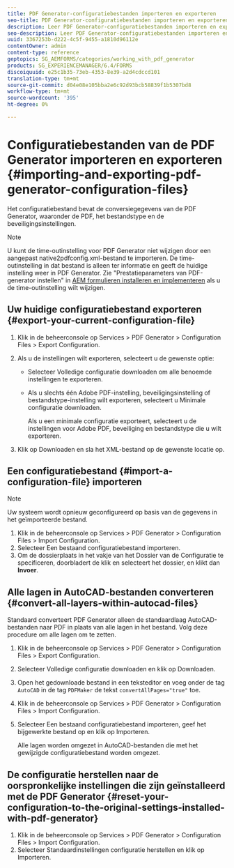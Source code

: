 ```yaml
---
title: PDF Generator-configuratiebestanden importeren en exporteren
seo-title: PDF Generator-configuratiebestanden importeren en exporteren
description: Leer PDF Generator-configuratiebestanden importeren en exporteren.
seo-description: Leer PDF Generator-configuratiebestanden importeren en exporteren.
uuid: 3367253b-d222-4c5f-9455-a1810d96112e
contentOwner: admin
content-type: reference
geptopics: SG_AEMFORMS/categories/working_with_pdf_generator
products: SG_EXPERIENCEMANAGER/6.4/FORMS
discoiquuid: e25c1b35-73eb-4353-8e39-a2d4cdccd101
translation-type: tm+mt
source-git-commit: d04e08e105bba2e6c92d93bcb58839f1b5307bd8
workflow-type: tm+mt
source-wordcount: '395'
ht-degree: 0%

---
```



# Configuratiebestanden van de PDF Generator importeren en exporteren {#importing-and-exporting-pdf-generator-configuration-files}

Het configuratiebestand bevat de conversiegegevens van de PDF Generator, waaronder de PDF, het bestandstype en de beveiligingsinstellingen.

>[!NOTE]
>
>U kunt de time-outinstelling voor PDF Generator niet wijzigen door een aangepast native2pdfconfig.xml-bestand te importeren. De time-outinstelling in dat bestand is alleen ter informatie en geeft de huidige instelling weer in PDF Generator. Zie &quot;Prestatieparameters van PDF-generator instellen&quot; in [AEM formulieren installeren en implementeren](https://www.adobe.com/go/learn_aemforms_installJBoss_63) als u de time-outinstelling wilt wijzigen.

## Uw huidige configuratiebestand exporteren {#export-your-current-configuration-file}

1. Klik in de beheerconsole op Services > PDF Generator > Configuration Files > Export Configuration.
1. Als u de instellingen wilt exporteren, selecteert u de gewenste optie:

   * Selecteer Volledige configuratie downloaden om alle benoemde instellingen te exporteren.
   * Als u slechts één Adobe PDF-instelling, beveiligingsinstelling of bestandstype-instelling wilt exporteren, selecteert u Minimale configuratie downloaden.

      Als u een minimale configuratie exporteert, selecteert u de instellingen voor Adobe PDF, beveiliging en bestandstype die u wilt exporteren.

1. Klik op Downloaden en sla het XML-bestand op de gewenste locatie op.

## Een configuratiebestand {#import-a-configuration-file} importeren

>[!NOTE]
>
>Uw systeem wordt opnieuw geconfigureerd op basis van de gegevens in het geïmporteerde bestand.

1. Klik in de beheerconsole op Services > PDF Generator > Configuration Files > Import Configuration.
1. Selecteer Een bestaand configuratiebestand importeren.
1. Om de dossierplaats in het vakje van het Dossier van de Configuratie te specificeren, doorbladert de klik en selecteert het dossier, en klikt dan **Invoer**.

## Alle lagen in AutoCAD-bestanden converteren {#convert-all-layers-within-autocad-files}

Standaard converteert PDF Generator alleen de standaardlaag AutoCAD-bestanden naar PDF in plaats van alle lagen in het bestand. Volg deze procedure om alle lagen om te zetten.

1. Klik in de beheerconsole op Services > PDF Generator > Configuration Files > Export Configuration.
1. Selecteer Volledige configuratie downloaden en klik op Downloaden.
1. Open het gedownloade bestand in een teksteditor en voeg onder de tag `AutoCAD` in de tag `PDFMaker` de tekst `convertAllPages="true"` toe.
1. Klik in de beheerconsole op Services > PDF Generator > Configuration Files > Import Configuration.
1. Selecteer Een bestaand configuratiebestand importeren, geef het bijgewerkte bestand op en klik op Importeren.

   Alle lagen worden omgezet in AutoCAD-bestanden die met het gewijzigde configuratiebestand worden omgezet.

## De configuratie herstellen naar de oorspronkelijke instellingen die zijn geïnstalleerd met de PDF Generator {#reset-your-configuration-to-the-original-settings-installed-with-pdf-generator}

1. Klik in de beheerconsole op Services > PDF Generator > Configuration Files > Import Configuration.
1. Selecteer Standaardinstellingen configuratie herstellen en klik op Importeren.

